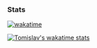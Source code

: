 ### Stats
[![wakatime](https://wakatime.com/badge/user/b3e2963b-6fcc-4f1c-93fd-d709ac4ff0ec.svg)](https://wakatime.com/@b3e2963b-6fcc-4f1c-93fd-d709ac4ff0ec)
<!--
**tomislavmiksik/tomislavmiksik** is a ✨ _special_ ✨ repository because its `README.md` (this file) appears on your GitHub profile.

Here are some ideas to get you started:

- 🔭 I’m currently working on ...
- 🌱 I’m currently learning ...
- 👯 I’m looking to collaborate on ...
- 🤔 I’m looking for help with ...
- 💬 Ask me about ...
- 📫 How to reach me: ...
- 😄 Pronouns: ...
- ⚡ Fun fact: ...
-->
[![Tomislav's wakatime stats](https://github-readme-stats.vercel.app/api/wakatime?username=tmiksik&hide_border=true&theme=github_dark&layout=compact)](https://github.com/anuraghazra/github-readme-stats)



